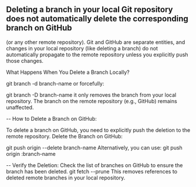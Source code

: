 ## Deleting a branch in your local Git repository does not automatically delete the corresponding branch on GitHub 
(or any other remote repository). Git and GitHub are separate entities, and changes in your local repository 
(like deleting a branch) do not automatically propagate to the remote repository unless you explicitly push those changes.

What Happens When You Delete a Branch Locally?

git branch -d branch-name
or forcefully:

git branch -D branch-name
it only removes the branch from your local repository. The branch on the remote repository (e.g., GitHub) remains unaffected.

-- How to Delete a Branch on GitHub:

To delete a branch on GitHub, you need to explicitly push the deletion to the remote repository.
Delete the Branch on GitHub:

git push origin --delete branch-name
Alternatively, you can use:
git push origin :branch-name

-- Verify the Deletion:
Check the list of branches on GitHub to ensure the branch has been deleted.
git fetch --prune
This removes references to deleted remote branches in your local repository.
